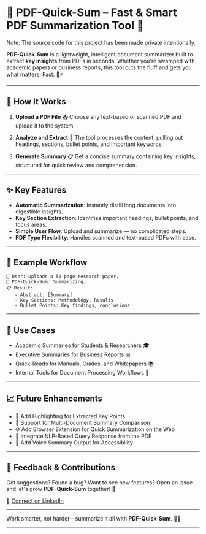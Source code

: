 # 📄 **PDF-Quick-Sum** – Fast & Smart PDF Summarization Tool 🚀

Note: The source code for this project has been made private intentionally.

**PDF-Quick-Sum** is a lightweight, intelligent document summarizer built to extract **key insights** from PDFs in seconds. Whether you're swamped with academic papers or business reports, this tool cuts the fluff and gets you what matters. Fast. 🧠⚡

---

## 🧩 **How It Works**

1. **Upload a PDF File** 📤
   Choose any text-based or scanned PDF and upload it to the system.

2. **Analyze and Extract** 🧠
   The tool processes the content, pulling out headings, sections, bullet points, and important keywords.

3. **Generate Summary** 📋
   Get a concise summary containing key insights, structured for quick review and comprehension.

---

## ✨ **Key Features**

* **Automatic Summarization**: Instantly distill long documents into digestible insights.
* **Key Section Extraction**: Identifies important headings, bullet points, and focus areas.
* **Simple User Flow**: Upload and summarize — no complicated steps.
* **PDF Type Flexibility**: Handles scanned and text-based PDFs with ease.

---

## 🌟 **Example Workflow**

```text
👤 User: Uploads a 50-page research paper.
🤖 PDF-Quick-Sum: Summarizing…
📋 Result: 
   - Abstract: [Summary]
   - Key Sections: Methodology, Results
   - Bullet Points: Key findings, conclusions
```

---

## 💼 **Use Cases**

* Academic Summaries for Students & Researchers 🎓
* Executive Summaries for Business Reports 📊
* Quick-Reads for Manuals, Guides, and Whitepapers 📚
* Internal Tools for Document Processing Workflows 🏢

---

## 📈 **Future Enhancements**

* 📌 Add Highlighting for Extracted Key Points
* 📖 Support for Multi-Document Summary Comparison
* 🌐 Add Browser Extension for Quick Summarization on the Web
* 🧠 Integrate NLP-Based Query Response from the PDF
* 🎤 Add Voice Summary Output for Accessibility

---

## 🤝 **Feedback & Contributions**

Got suggestions? Found a bug? Want to see new features?
Open an issue and let's grow **PDF-Quick-Sum** together! 🌱

🔗 [Connect on LinkedIn](https://www.linkedin.com/in/sneha-gupta-a78839261/)

---

Work smarter, not harder – summarize it all with **PDF-Quick-Sum**. 💪📄

---
